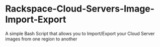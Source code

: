 # Rackspace-Cloud-Servers-Image-Import-Export
A simple Bash Script that allows you to Import/Export your Cloud Server images from one region to another
